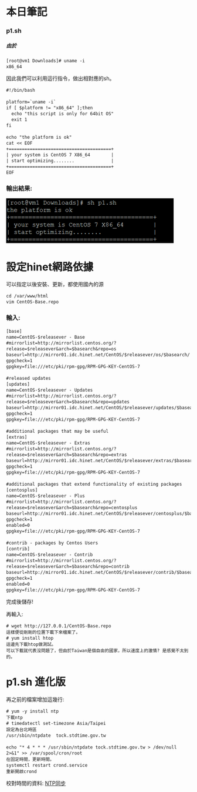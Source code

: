本日筆記
=

### p1.sh

##### 由於
```
[root@vm1 Downloads]# uname -i
x86_64
```
因此我們可以利用這行指令，做出相對應的sh。

```
#!/bin/bash

platform=`uname -i`
if [ $platform != "x86_64" ];then
  echo "this script is only for 64bit OS"
  exit 1
fi

echo "the platform is ok"
cat << EOF
+=======================================+
| your system is CentOS 7 X86_64        |
| start optimizing........              |
+=======================================+
EOF
```

### 輸出結果:
![mg](https://github.com/TKTim/Linux-Note-/blob/master/06-17%20%E8%85%B3%E6%9C%AC/1.png)


設定hinet網路依據
=

可以指定以後安裝、更新，都使用國內的源
```
cd /var/www/html
vim CentOS-Base.repo
```

### 輸入:

```
[base]
name=CentOS-$releasever - Base
#mirrorlist=http://mirrorlist.centos.org/?release=$releasever&arch=$basearch&repo=os
baseurl=http://mirror01.idc.hinet.net/CentOS/$releasever/os/$basearch/
gpgcheck=1
gpgkey=file:///etc/pki/rpm-gpg/RPM-GPG-KEY-CentOS-7

#released updates 
[updates]
name=CentOS-$releasever - Updates
#mirrorlist=http://mirrorlist.centos.org/?release=$releasever&arch=$basearch&repo=updates
baseurl=http://mirror01.idc.hinet.net/CentOS/$releasever/updates/$basearch/
gpgcheck=1
gpgkey=file:///etc/pki/rpm-gpg/RPM-GPG-KEY-CentOS-7

#additional packages that may be useful
[extras]
name=CentOS-$releasever - Extras
#mirrorlist=http://mirrorlist.centos.org/?release=$releasever&arch=$basearch&repo=extras
baseurl=http://mirror01.idc.hinet.net/CentOS/$releasever/extras/$basearch/
gpgcheck=1
gpgkey=file:///etc/pki/rpm-gpg/RPM-GPG-KEY-CentOS-7

#additional packages that extend functionality of existing packages
[centosplus]
name=CentOS-$releasever - Plus
#mirrorlist=http://mirrorlist.centos.org/?release=$releasever&arch=$basearch&repo=centosplus
baseurl=http://mirror01.idc.hinet.net/CentOS/$releasever/centosplus/$basearch/
gpgcheck=1
enabled=0
gpgkey=file:///etc/pki/rpm-gpg/RPM-GPG-KEY-CentOS-7

#contrib - packages by Centos Users
[contrib]
name=CentOS-$releasever - Contrib
#mirrorlist=http://mirrorlist.centos.org/?release=$releasever&arch=$basearch&repo=contrib
baseurl=http://mirror01.idc.hinet.net/CentOS/$releasever/contrib/$basearch/
gpgcheck=1
enabled=0
gpgkey=file:///etc/pki/rpm-gpg/RPM-GPG-KEY-CentOS-7
```
完成後儲存!

再輸入:

```
# wget http://127.0.0.1/CentOS-Base.repo
這樣便從剛剛的位置下載下來檔案了。
# yum install htop
這邊先下載htop做測試。
可以下載就代表沒問題了，但由於Taiwan是個自由的國家，所以速度上的激情? 是感覺不太到的。
```

p1.sh 進化版
=

再之前的檔案增加這幾行:

```
# yum -y install ntp
下載ntp
# timedatectl set-timezone Asia/Taipei
設定為台北時區
/usr/sbin/ntpdate  tock.stdtime.gov.tw

echo "* 4 * * * /usr/sbin/ntpdate tock.stdtime.gov.tw > /dev/null 2>&1" >> /var/spool/cron/root
在固定時間，更新時間。
systemctl restart crond.service
重新開啟crond
```
校對時間的資料: [NTP同步](https://blog.gtwang.org/linux/linux-ntp-installation-and-configuration-tutorial/)

































